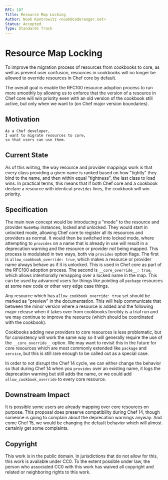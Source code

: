 ```yaml
---
RFC: 107
Title: Resource Map Locking
Author: Noah Kantrowitz <noah@coderanger.net>
Status: Accepted
Type: Standards Track
---
```


# Resource Map Locking

To improve the migration process of resources from cookbooks to core, as well
as prevent user confusion, resources in cookbooks will no longer be allowed to
override resources in Chef core by default.

The overall goal is enable the RFC100 resource adoption process to run more
smoothly by allowing us to enforce that the version of a resource in Chef core
will win priority even with an old version of the cookbook still active, but
only when we want to (on Chef major version boundaries).

## Motivation

    As a Chef developer,
    I want to migrate resources to core,
    so that users can use them.

## Current State

As of this writing, the way resource and provider mappings work is that every
class providing a given name is ranked based on how "tightly" they bind to the
name, and then within equal "tightness", the last class to load wins. In
practical terms, this means that if both Chef core and a cookbook declare a
resource with identical `provides` lines, the cookbook will win priority.

## Specification

The main new concept would be introducing a "mode" to the resource and provider
`NodeMap` instances, locked and unlocked. They would start in unlocked mode,
allowing Chef core to register all its resources and providers as normal. It would
then be switched into locked mode, where attempting to `provides` on a name
that is already in use will result in a deprecation warning and the resource or
provider *not* being mapped. This process is modulated in two ways, both via
`provides` option flags. The first is `allow_cookbook_override: true`, which
makes a resource or provider name always behave as if it is unlocked. This is
used in Chef core as part of the RFC100 adoption process. The second is
`__core_override__: true`, which allows intentionally remapping over a locked
name in the map. This can be used by advanced users for things like pointing all
`package` resources at some new code or other very edge case things.

Any resource which has `allow_cookbook_override: true` set should be marked as
"preview" in the documentation. This will help communicate that between
the minor version where a resource is added and the following major release when
it takes over from cookbooks forcibly is a trial run and we may continue to
improve the resource (which should be coordinated with the cookbook).

Cookbooks adding new providers to core resources is less problematic, but for
consistency will work the same way so it will generally require the use of the
`__core_override__` option. We may want to revisit this in the future for core
resources which are most commonly extended like `package` and `service`, but
this is still rare enough to be called out as a special case.

In order to not disrupt the Chef 14 cycle, we can either change the behavior so
that during Chef 14 when you `provides` over an existing name, it logs the
deprecation warning but still adds the name, or we could add `allow_cookbook_override`
to every core resource.

## Downstream Impact

It is possible some users are already mapping over core resources on purpose.
This proposal does preserve compatibility during Chef 14, though someone is
going to complain about the deprecation warnings anyway. And come Chef 15, we
would be changing the default behavior which will almost certainly get some
complaints.

## Copyright

This work is in the public domain. In jurisdictions that do not allow for this,
this work is available under CC0. To the extent possible under law, the person
who associated CC0 with this work has waived all copyright and related or
neighboring rights to this work.
